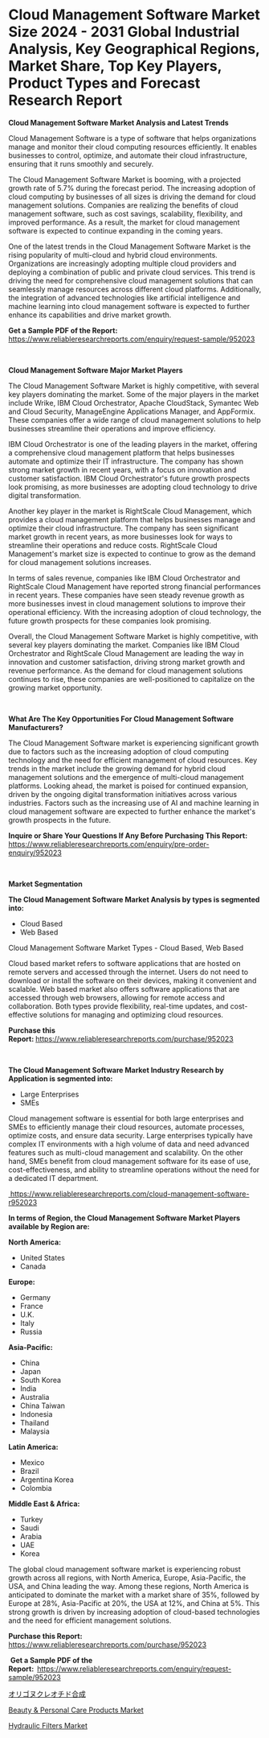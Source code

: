 <p><h1>Cloud Management Software Market Size 2024 - 2031 Global Industrial Analysis, Key Geographical Regions, Market Share, Top Key Players, Product Types and Forecast Research Report</h1></p><p><strong>Cloud Management Software Market Analysis and Latest Trends</strong></p>
<p><p>Cloud Management Software is a type of software that helps organizations manage and monitor their cloud computing resources efficiently. It enables businesses to control, optimize, and automate their cloud infrastructure, ensuring that it runs smoothly and securely.</p><p>The Cloud Management Software Market is booming, with a projected growth rate of 5.7% during the forecast period. The increasing adoption of cloud computing by businesses of all sizes is driving the demand for cloud management solutions. Companies are realizing the benefits of cloud management software, such as cost savings, scalability, flexibility, and improved performance. As a result, the market for cloud management software is expected to continue expanding in the coming years.</p><p>One of the latest trends in the Cloud Management Software Market is the rising popularity of multi-cloud and hybrid cloud environments. Organizations are increasingly adopting multiple cloud providers and deploying a combination of public and private cloud services. This trend is driving the need for comprehensive cloud management solutions that can seamlessly manage resources across different cloud platforms. Additionally, the integration of advanced technologies like artificial intelligence and machine learning into cloud management software is expected to further enhance its capabilities and drive market growth.</p></p>
<p><strong>Get a Sample PDF of the Report:&nbsp;</strong> <a href="https://www.reliableresearchreports.com/enquiry/request-sample/952023">https://www.reliableresearchreports.com/enquiry/request-sample/952023</a></p>
<p>&nbsp;</p>
<p><strong>Cloud Management Software Major Market Players</strong></p>
<p><p>The Cloud Management Software Market is highly competitive, with several key players dominating the market. Some of the major players in the market include Wrike, IBM Cloud Orchestrator, Apache CloudStack, Symantec Web and Cloud Security, ManageEngine Applications Manager, and AppFormix. These companies offer a wide range of cloud management solutions to help businesses streamline their operations and improve efficiency.</p><p>IBM Cloud Orchestrator is one of the leading players in the market, offering a comprehensive cloud management platform that helps businesses automate and optimize their IT infrastructure. The company has shown strong market growth in recent years, with a focus on innovation and customer satisfaction. IBM Cloud Orchestrator's future growth prospects look promising, as more businesses are adopting cloud technology to drive digital transformation.</p><p>Another key player in the market is RightScale Cloud Management, which provides a cloud management platform that helps businesses manage and optimize their cloud infrastructure. The company has seen significant market growth in recent years, as more businesses look for ways to streamline their operations and reduce costs. RightScale Cloud Management's market size is expected to continue to grow as the demand for cloud management solutions increases.</p><p>In terms of sales revenue, companies like IBM Cloud Orchestrator and RightScale Cloud Management have reported strong financial performances in recent years. These companies have seen steady revenue growth as more businesses invest in cloud management solutions to improve their operational efficiency. With the increasing adoption of cloud technology, the future growth prospects for these companies look promising.</p><p>Overall, the Cloud Management Software Market is highly competitive, with several key players dominating the market. Companies like IBM Cloud Orchestrator and RightScale Cloud Management are leading the way in innovation and customer satisfaction, driving strong market growth and revenue performance. As the demand for cloud management solutions continues to rise, these companies are well-positioned to capitalize on the growing market opportunity.</p></p>
<p>&nbsp;</p>
<p><strong>What Are The Key Opportunities For Cloud Management Software Manufacturers?</strong></p>
<p><p>The Cloud Management Software market is experiencing significant growth due to factors such as the increasing adoption of cloud computing technology and the need for efficient management of cloud resources. Key trends in the market include the growing demand for hybrid cloud management solutions and the emergence of multi-cloud management platforms. Looking ahead, the market is poised for continued expansion, driven by the ongoing digital transformation initiatives across various industries. Factors such as the increasing use of AI and machine learning in cloud management software are expected to further enhance the market's growth prospects in the future.</p></p>
<p><strong>Inquire or Share Your Questions If Any Before Purchasing This Report:</strong> <a href="https://www.reliableresearchreports.com/enquiry/pre-order-enquiry/952023">https://www.reliableresearchreports.com/enquiry/pre-order-enquiry/952023</a></p>
<p>&nbsp;</p>
<p><strong>Market Segmentation</strong></p>
<p><strong>The Cloud Management Software Market Analysis by types is segmented into:</strong></p>
<p><ul><li>Cloud Based</li><li>Web Based</li></ul></p>
<p><p>Cloud Management Software Market Types - Cloud Based, Web Based</p><p>Cloud based market refers to software applications that are hosted on remote servers and accessed through the internet. Users do not need to download or install the software on their devices, making it convenient and scalable. Web based market also offers software applications that are accessed through web browsers, allowing for remote access and collaboration. Both types provide flexibility, real-time updates, and cost-effective solutions for managing and optimizing cloud resources.</p></p>
<p><strong>Purchase this Report:&nbsp;</strong><a href="https://www.reliableresearchreports.com/purchase/952023">https://www.reliableresearchreports.com/purchase/952023</a></p>
<p>&nbsp;</p>
<p><strong>The Cloud Management Software Market Industry Research by Application is segmented into:</strong></p>
<p><ul><li>Large Enterprises</li><li>SMEs</li></ul></p>
<p><p>Cloud management software is essential for both large enterprises and SMEs to efficiently manage their cloud resources, automate processes, optimize costs, and ensure data security. Large enterprises typically have complex IT environments with a high volume of data and need advanced features such as multi-cloud management and scalability. On the other hand, SMEs benefit from cloud management software for its ease of use, cost-effectiveness, and ability to streamline operations without the need for a dedicated IT department.</p></p>
<p><a href="https://www.reliableresearchreports.com/cloud-management-software-r952023">&nbsp;https://www.reliableresearchreports.com/cloud-management-software-r952023</a></p>
<p><strong>In terms of Region, the Cloud Management Software Market Players available by Region are:</strong></p>
<p>
    <p> <strong> North America: </strong>
        <ul>
            <li>United States</li>
            <li>Canada</li>
        </ul>
        </p> 
    <p> <strong> Europe: </strong>
        <ul>
            <li>Germany</li>
            <li>France</li>
            <li>U.K.</li>
            <li>Italy</li>
            <li>Russia</li>
        </ul>
        </p> 
    <p> <strong> Asia-Pacific: </strong>
        <ul>
            <li>China</li>
            <li>Japan</li>
            <li>South Korea</li>
            <li>India</li>
            <li>Australia</li>
            <li>China Taiwan</li>
            <li>Indonesia</li>
            <li>Thailand</li>
            <li>Malaysia</li>
        </ul>
        </p> 
    <p> <strong> Latin America: </strong>
        <ul>
            <li>Mexico</li>
            <li>Brazil</li>
            <li>Argentina Korea</li>
            <li>Colombia</li>
        </ul>
        </p> 
    <p> <strong> Middle East & Africa: </strong>
        <ul>
            <li>Turkey</li>
            <li>Saudi</li>
            <li>Arabia</li>
            <li>UAE</li>
            <li>Korea</li>
        </ul>
    </p>
    </p>
<p><p>The global cloud management software market is experiencing robust growth across all regions, with North America, Europe, Asia-Pacific, the USA, and China leading the way. Among these regions, North America is anticipated to dominate the market with a market share of 35%, followed by Europe at 28%, Asia-Pacific at 20%, the USA at 12%, and China at 5%. This strong growth is driven by increasing adoption of cloud-based technologies and the need for efficient management solutions.</p></p>
<p><strong>Purchase this Report: </strong><a href="https://www.reliableresearchreports.com/purchase/952023">https://www.reliableresearchreports.com/purchase/952023</a></p>
<p>&nbsp;<strong>Get a Sample PDF of the Report:&nbsp;&nbsp;</strong><a href="https://www.reliableresearchreports.com/enquiry/request-sample/952023">https://www.reliableresearchreports.com/enquiry/request-sample/952023</a></p>
<p><strong></strong></p>
<p><p><a href="https://medium.com/@carllane655/%E3%82%AA%E3%83%AA%E3%82%B4%E3%83%8C%E3%82%AF%E3%83%AC%E3%82%AA%E3%83%81%E3%83%89%E5%90%88%E6%88%90%E5%B8%82%E5%A0%B4%E3%81%AF-2031%E5%B9%B4%E3%81%BE%E3%81%A7%E3%81%AE%E5%B8%82%E5%A0%B4%E3%82%B7%E3%82%A7%E3%82%A2-%E3%82%B5%E3%82%A4%E3%82%BA-%E3%81%8A%E3%82%88%E3%81%B3%E4%BA%88%E6%B8%AC%E3%82%92%E9%87%8D%E7%82%B9%E3%81%AB%E3%81%97%E3%81%A6%E3%81%84%E3%81%BE%E3%81%99-d3d3e50c3dd6">オリゴヌクレオチド合成</a></p><p><a href="https://www.linkedin.com/pulse/beauty-amp-personal-care-products-market-exploring-share-trends-eg7tf?trackingId=6PhwOVKhB0KRmPvJhTV9Rg%3D%3D">Beauty & Personal Care Products Market</a></p><p><a href="https://www.linkedin.com/pulse/hydraulic-filters-market-report-reveals-latest-trends-growth-hww5e">Hydraulic Filters Market</a></p></p>